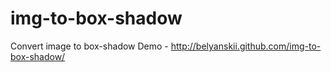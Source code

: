 img-to-box-shadow
=================

Convert image to box-shadow
Demo - http://belyanskii.github.com/img-to-box-shadow/
